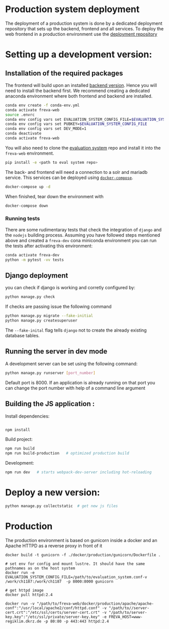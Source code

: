 # Production system deployment

The deployment of a production system is done by a dedicated deployment
repository that sets up the backend, frontend and all services. To deploy the
web frontend in a production environment use the [deployment repository](https://gitlab.dkrz.de/freva/deployment)

# Setting up a development version:

## Installation of the required packages

The frontend will build upon an installed [backend version](https://gitlab.dkrz.de/freva/evaluation_system).
Hence you will need to install the backend first. We recommend creating a dedicated
anaconda environment where both frontend and backend are installed.

```bash
conda env create -f conda-env.yml
conda activate freva-web
source .envrc
conda env config vars set EVALUATION_SYSTEM_CONFIG_FILE=$EVALUATION_SYSTEM_CONFIG_FILE
conda env config vars set PUBKEY=$EVALUATION_SYSTEM_CONFIG_FILE
conda env config vars set DEV_MODE=1
conda deactivate
conda activate freva-web
```

You will also need to clone the [evaluation system](https://gitlab.dkrz.de/freva/evaluation_system) repo and install
it into the `freva-web` environment.

```bash
pip install -e <path to eval system repo>
```

The back- and frontend will need a connection to a solr and mariadb service. This services can be deployed using
[`docker-compose`](https://docs.docker.com/compose/install/).

```bash
docker-compose up -d
```

When finished, tear down the environment with

```bash
docker-compose down
```

### Running tests

There are some rudimentaray tests that check the integration of `django` and the
`nodejs` building process. Assuming you have followed steps mentioned above and
created a `freva-dev` cona miniconda environment you can run the tests after
activating this environment:

```bash
conda activate freva-dev
python -m pytest -vv tests
```

## Django deployment

you can check if django is working and corretly configured by:

```bash
python manage.py check
```

If checks are passing issue the following command

```bash
python manage.py migrate --fake-initial
python manage.py createsuperuser
```

The `--fake-inital` flag tells `django` not to create the already existing
database tables.

## Running the server in dev mode

A development server can be set using the following command:

```bash
python manage.py runserver [port_number]
```

Default port is 8000. If an application is already running on that port you
can change the port number with help of a command line argument

## Building the JS application :

Install dependencies:

```bash

npm install

```

Build project:

```bash
npm run build
npm run build-production   # optimized production build

```

Development:

```bash
npm run dev   # starts webpack-dev-server including hot-reloading
```

# Deploy a new version:

```bash
python manage.py collectstatic  # get new js files
```

# Production

The production environment is based on gunicorn inside a docker and an Apache HTTPD as a reverse proxy in front of it

```
docker build -t gunicorn -f ./docker/production/gunicorn/Dockerfile .

# set env for config and mount lustre. It should have the same pathnames as on the host system
docker run -e EVALUATION_SYSTEM_CONFIG_FILE=/path/to/evaluation_system.conf-v /work/ch1187:/work/ch1187  -p 8000:8000 gunicorn

# get httpd image
docker pull httpd:2.4

docker run -v "/path/to/freva-web/docker/production/apache/apache-conf":"/usr/local/apache2/conf/httpd.conf" -v "/path/to//server-cert.crt":"/etc/ssl/certs/server-cert.crt" -v "/path/to/server-key.key":"/etc/ssl/private/server-key.key" -e FREVA_HOST=www-regiklim.dkrz.de -p 80:80 -p 443:443 httpd:2.4
```
